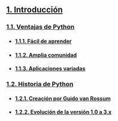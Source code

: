 ## [1. Introducción]()

### [1.1. Ventajas de Python]()

- #### [1.1.1. Fácil de aprender]()

- #### [1.1.2. Amplia comunidad]()

- #### [1.1.3. Aplicaciones variadas]()

### [1.2. Historia de Python]()

- #### [1.2.1. Creación por Guido van Rossum]()
- #### [1.2.2. Evolución de la versión 1.0 a 3.x]()
